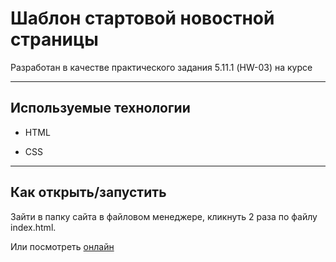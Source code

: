 # Шаблон стартовой новостной страницы

Разработан в качестве практического задания 5.11.1 (HW-03) на курсе

---

## Используемые технологии

* HTML

* CSS 

---

## Как открыть/запустить

Зайти в папку сайта в файловом менеджере, кликнуть 2 раза по файлу index.html.

Или посмотреть [онлайн](https://webmedium.dev/SF/tpl/5111-HW-03/index.html)
